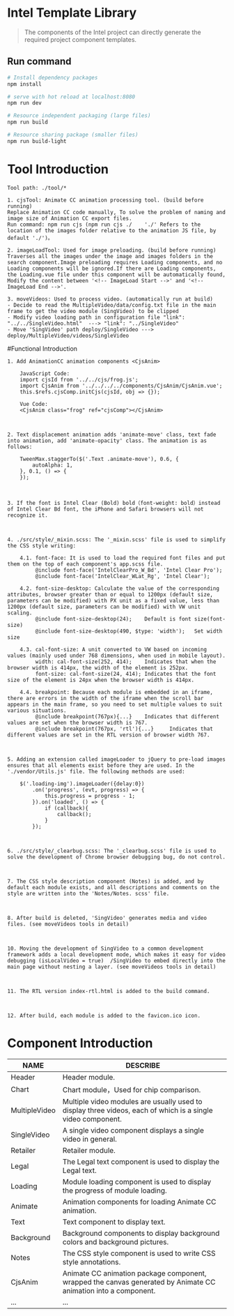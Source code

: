 # Intel Template Library

> The components of the Intel project can directly generate the required project component templates.



## Run command

``` bash
# Install dependency packages
npm install

# serve with hot reload at localhost:8080
npm run dev

# Resource independent packaging (large files)
npm run build

# Resource sharing package (smaller files)
npm run build-light

```


# Tool Introduction

```
Tool path: ./tool/*

1. cjsTool: Animate CC animation processing tool. (build before running)
Replace Animation CC code manually, To solve the problem of naming and image size of Animation CC export files.
Run command: npm run cjs (npm run cjs ./	'./' Refers to the location of the images folder relative to the animation JS file, by default './')。

2. imageLoadTool: Used for image preloading. (build before running)
Traverses all the images under the image and images folders in the search component.Image preloading requires Loading components, and no Loading components will be ignored.If there are Loading components, the Loading.vue file under this component will be automatically found, Modify the content between '<!-- ImageLoad Start -->' and '<!-- ImageLoad End -->'.

3. moveVideos: Used to process video. (automatically run at build)
- Decide to read the MultipleVideo/data/config.txt file in the main frame to get the video module (SingVideo) to be clipped
- Modify video loading path in configuration file "link": "../../SingleVideo.html"  ---> "link": "../SingleVideo"
- Move 'SingVideo' path deploy/SingleVideo ---> deploy/MultipleVideo/videos/SingleVideo
```



#Functional Introduction

	1. Add AnimationCC animation components <CjsAnim>
	
		JavaScript Code:
		import cjsId from '../../cjs/frog.js';
		import CjsAnim from '../../../../components/CjsAnim/CjsAnim.vue';
		this.$refs.cjsComp.initCjs(cjsId, obj => {});
		
	    Vue Code:
		<CjsAnim class="frog" ref="cjsComp"></CjsAnim>


	
	2. Text displacement animation adds 'animate-move' class, text fade into animation, add 'animate-opacity' class. The animation is as follows:
	
	    TweenMax.staggerTo($('.Text .animate-move'), 0.6, {
	        autoAlpha: 1,
	    }, 0.1, () => {
	    });


	
	3. If the font is Intel Clear (Bold) bold（font-weight: bold）instead of Intel Clear Bd font, the iPhone and Safari browsers will not recognize it.


	
	4. ./src/style/_mixin.scss: The '_mixin.scss' file is used to simplify the CSS style writing:
	
		4.1. font-face: It is used to load the required font files and put them on the top of each component's app.scss file.
			 @include font-face('IntelClearPro_W_Bd', 'Intel Clear Pro');
			 @include font-face('IntelClear_WLat_Rg', 'Intel Clear');
			 
		4.2. font-size-desktop: Calculate the value of the corresponding attributes, browser greater than or equal to 1200px (default size, parameters can be modified) with PX unit as a fixed value, less than 1200px (default size, parameters can be modified) with VW unit scaling.
			 @include font-size-desktop(24);	Default is font size(font-size)
			 @include font-size-desktop(490, $type: 'width');	Set width size
		
		4.3. cal-font-size: A unit converted to VW based on incoming values (mainly used under 768 dimensions, when used in mobile layout).
			 width: cal-font-size(252, 414);	Indicates that when the browser width is 414px, the width of the element is 252px.
			 font-size: cal-font-size(24, 414);	Indicates that the font size of the element is 24px when the browser width is 414px.
		
		4.4. breakpoint: Because each module is embedded in an iframe, there are errors in the width of the iframe when the scroll bar appears in the main frame, so you need to set multiple values to suit various situations.
			 @include breakpoint(767px){...}	Indicates that different values are set when the browser width is 767.
			 @include breakpoint(767px, 'rtl'){...}		Indicates that different values are set in the RTL version of browser width 767.


	
	5. Adding an extension called imageLoader to jQuery to pre-load images ensures that all elements exist before they are used. In the './vendor/Utils.js' file. The following methods are used:
	
		$('.loading-img').imageLoader({delay:0})
			.on('progress', (evt, progress) => {
				this.progress = progress - 1;
			}).on('loaded', () => {
	            if (callback){
	            	callback();
	            }
	        });


	
	6. ./src/style/_clearbug.scss: The '_clearbug.scss' file is used to solve the development of Chrome browser debugging bug, do not control.


	
	7. The CSS style description component (Notes) is added, and by default each module exists, and all descriptions and comments on the style are written into the 'Notes/Notes. scss' file.


	
	8. After build is deleted, 'SingVideo' generates media and video files. (see moveVideos tools in detail)


	
	10. Moving the development of SingVideo to a common development framework adds a local development mode, which makes it easy for video debugging (isLocalVideo = true)  /SingVideo to embed directly into the main page without nesting a layer. (see moveVideos tools in detail)


	
	11. The RTL version index-rtl.html is added to the build command.


	
	12. After build, each module is added to the favicon.ico icon.


# Component Introduction

| NAME          | DESCRIBE                                                     |
| ------------- | ------------------------------------------------------------ |
| Header        | Header module.                                               |
| Chart         | Chart module，Used for chip comparison.                      |
| MultipleVideo | Multiple video modules are usually used to display three videos, each of which is a single video component. |
| SingleVideo   | A single video component displays a single video in general. |
| Retailer      | Retailer module.                                             |
| Legal         | The Legal text component is used to display the Legal text.  |
| Loading       | Module loading component is used to display the progress of module loading. |
| Animate       | Animation components for loading Animate CC animation.       |
| Text          | Text component to display text.                              |
| Background    | Background components to display background colors and background pictures. |
| Notes         | The CSS style component is used to write CSS style annotations. |
| CjsAnim       | Animate CC animation package component, wrapped the canvas generated by Animate CC animation into a component. |
| ...           | ...                                                          |

